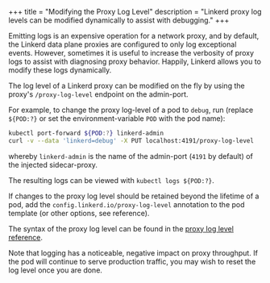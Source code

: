 +++
title = "Modifying the Proxy Log Level"
description = "Linkerd proxy log levels can be modified dynamically to assist with debugging."
+++

Emitting logs is an expensive operation for a network proxy, and by default,
the Linkerd data plane proxies are configured to only log exceptional events.
However, sometimes it is useful to increase the verbosity of proxy logs to
assist with diagnosing proxy behavior. Happily, Linkerd allows you to modify
these logs dynamically.

The log level of a Linkerd proxy can be modified on the fly by using the proxy's
`/proxy-log-level` endpoint on the admin-port.

For example, to change the proxy log-level of a pod to
`debug`, run 
(replace `${POD:?}` or set the environment-variable `POD` with the pod name):

```sh
kubectl port-forward ${POD:?} linkerd-admin
curl -v --data 'linkerd=debug' -X PUT localhost:4191/proxy-log-level
```
whereby `linkerd-admin` is the name of the admin-port (`4191` by default) 
of the injected sidecar-proxy.

The resulting logs can be viewed with `kubectl logs ${POD:?}`.

If changes to the proxy log level should be retained beyond the lifetime of a
pod, add the `config.linkerd.io/proxy-log-level` annotation to the pod
template (or other options, see reference).

The syntax of the proxy log level can be found in the [proxy log level
reference](/2/reference/proxy-log-level/).

Note that logging has a noticeable, negative impact on proxy throughput. If the
pod will continue to serve production traffic, you may wish to reset the log
level once you are done.
